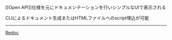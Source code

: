 
[[Open API]]仕様を元にドキュメンテーションを行いシンプルなUIで表示される

CLIによるドキュメント生成またはHTMLファイルへのscript埋込が可能

---

[Redoc](https://redocly.com/docs/redoc)